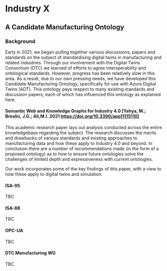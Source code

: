 # Industry X #
## A Candidate Manufacturing Ontology ##
### Background ###
Early in 2021, we began pulling together various discussions, papers and standards on the subject of standardising digital twins in manufacturing and related industries. Through our involvement with the Digital Twins Consortium (DTC) we learned of efforts to agree interoperability and ontological standards. However, progress has been relatively slow in this area. As a result, due to our own pressing needs, we have developed this Candidate Manufacturing Ontology, specifically for use with Azure Digital Twins (ADT).
This ontology pays respect to many existing standards and discussion papers, each of which has influenced this ontology as explained here.
#### Semantic Web and Knowledge Graphs for Industry 4.0 [Yahya, M.; Breslin, J.G.; Ali,M.I. 2021 https://doi.org/10.3390/app11115110] ####
This academic research paper lays out analysis conducted across the entire knowledgebase regarding the subject. The research discusses the merits and drawbacks of various standards and existing approaches to manufacturing data and how these apply to Industry 4.0 and beyond. In conclusion there are a number of recommendations made (in the form of a proposed ontology) as to how to ensure future ontologies solve the challenges of limited depth and expressiveness with current ontologies.

Our work incorporates some of the key findings of this paper, with a view to how these apply to digital twins and simulation.
#### ISA-95 ####
TBC
#### ISA-88 ####
TBC
#### OPC-UA ####
TBC
#### DTC Manufacturing WG ####
TBC
